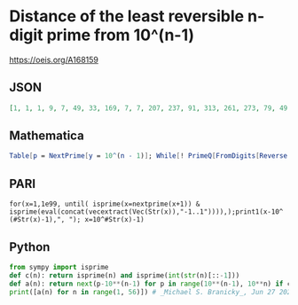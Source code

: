 # Distance of the least reversible n\-digit prime from 10^\(n\-1\)
https://oeis.org/A168159
## JSON
```JSON
[1, 1, 1, 9, 7, 49, 33, 169, 7, 7, 207, 237, 91, 313, 261, 273, 79, 49, 2901, 51, 441, 193, 9, 531, 289, 1141, 67, 909, 331, 753, 2613, 657, 49, 4459, 603, 1531, 849, 2049, 259, 649, 2119, 1483, 63, 6747, 519, 3133, 937, 1159, 1999, 6921, 2949, 613, 4137, 1977, 31]
```
## Mathematica
```Mathematica
Table[p = NextPrime[y = 10^(n - 1)]; While[! PrimeQ[FromDigits[Reverse[IntegerDigits[p]]]], p = NextPrime[p]]; p - y, {n, 55}] (* _Jayanta Basu_, Aug 09 2013 *)
```
## PARI
```PARI
for(x=1,1e99, until( isprime(x=nextprime(x+1)) & isprime(eval(concat(vecextract(Vec(Str(x)),"-1..1")))),);print1(x-10^ (#Str(x)-1),", "); x=10^#Str(x)-1)
```
## Python
```Python
from sympy import isprime
def c(n): return isprime(n) and isprime(int(str(n)[::-1]))
def a(n): return next(p-10**(n-1) for p in range(10**(n-1), 10**n) if c(p))
print([a(n) for n in range(1, 56)]) # _Michael S. Branicky_, Jun 27 2022
```
